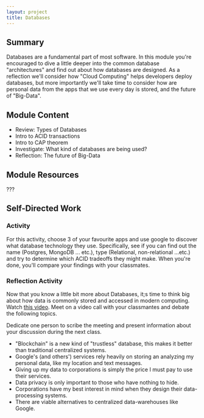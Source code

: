 ```yaml
---
layout: project
title: Databases
---
```


## Summary

Databases are a fundamental part of most software. In this module you're encouraged to dive a little deeper into the common database "architectures" and find out about how databases are designed. As a reflection we'll consider how "Cloud Computing" helps developers deploy databases, but more importantly we'll take time to consider how are personal data from the apps that we use every day is stored, and the future of "Big-Data".

## Module Content

- Review: Types of Databases
- Intro to ACID transactions
- Intro to CAP theorem
- Investigate: What kind of databases are being used?
- Reflection: The future of Big-Data

## Module Resources

???

## Self-Directed Work

### Activity

For this activity, choose 3 of your favourite apps and use google to discover what database technology they use. Specifically, see if you can find out the name (Postgres, MongoDB ... etc.), type (Relational, non-relational ...etc.) and try to determine which ACID tradeoffs they might make. When you're done, you'll compare your findings with your classmates.

### Reflection Activity

Now that you know a little bit more about Databases, it;s time to think big about how data is commonly stored and accessed in modern computing. Watch [this video](https://www.youtube.com/watch?v=cidZRD3NzHg). Meet on a video call with your classmantes and debate the following topics.

Dedicate one person to scribe the meeting and present information about your discussion during the next class.

- "Blockchain" is a new kind of "trustless" database, this makes it better than traditional centralized systems.
- Google's (and others') services rely heavily on storing an analyzing my personal data, like my location and text messages.
- Giving up my data to corporations is simply the price I must pay to use their services.
- Data privacy is only important to those who have nothing to hide.
- Corporations have my best interest in mind when they design their data-processing systems.
- There are viable alternatives to centralized data-warehouses like Google.
